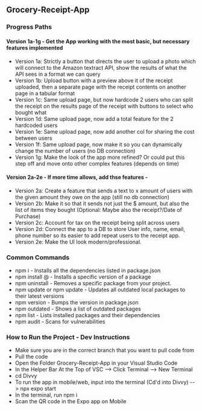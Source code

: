 ## Grocery-Receipt-App

### Progress Paths
#### **Version 1a-1g** - Get the App working with the most basic, but necessary features implemented
* Version 1a: Strictly a button that directs the user to upload a photo which will connect to the Amazon textract API, show the results of what the API sees in a format we can query
* Version 1b: Upload button with a preview above it of the receipt uploaded, then a separate page with the receipt contents on another page in a tabular format
* Version 1c: Same upload page, but now hardcode 2 users who can split the receipt on the 
results page of the receipt with buttons to select who bought what
* Version 1d: Same upload page, now add a total feature for the 2 hardcoded users
* Version 1e: Same upload page, now add another col for sharing the cost between users
* Version 1f: Same upload page, now make it so you can dynamically change the number of users (no DB connection)
* Version 1g: Make the look of the app more refined? Or could put this step off and move onto other complex features (depends on time)

####  **Version 2a-2e - If more time allows, add thse features** - 
* Version 2a: Create a feature that sends a text to x amount of users with the given amount they owe on the app (still no db connection)
* Version 2b: Make it so that it sends not just the $ amount, but also the list of items they bought (Optional: Maybe also the receipt?/Date of Purchase)
* Version 2c: Account for tax on the receipt being split across users
* Version 2d: Connect the app to a DB to store User info, name, email, phone number so its easier to add repeat users to the receipt app.
* Version 2e: Make the UI look modern/professional. 

### Common Commands
* npm i - Installs all the dependencies listed in package.json
* npm install <package>@<version> - Installs a specific version of a package
* npm uninstall <package> - Removes a specific package from your project.
* npm update or npm update <package> - Updates all outdated local packages to their latest versions
* npm version <newversion> - Bumps the version in package.json 
* npm outdated - Shows a list of outdated packages
* npm list - Lists installed packages and their dependencies 
* npm audit - Scans for vulnerabilities

### How to Run the Project - Dev Instructions
* Make sure you are in the correct branch that you want to pull code from 
* Pull the code 
* Open the Folder Grocery-Receipt-App in your Visual Studio Code
* In the Helper Bar At the Top of VSC --> Click Terminal --> New Terminal
* cd Divvy
* To run the app in mobile/web, input into the terminal (Cd'd into Divvy) --> npx expo start
* In the terminal, run npm i
* Scan the QR code in the Expo app on Mobile